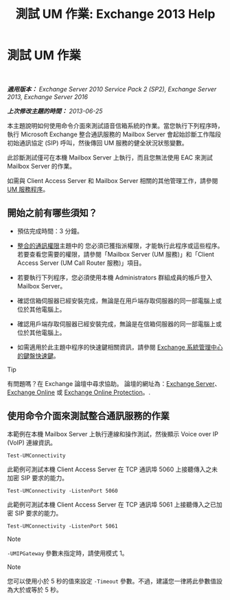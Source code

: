 ﻿---
title: '測試 UM 作業: Exchange 2013 Help'
TOCTitle: 測試 UM 作業
ms:assetid: 06c9ab4e-8272-47b1-a217-e366f7e9dbaa
ms:mtpsurl: https://technet.microsoft.com/zh-tw/library/Aa995957(v=EXCHG.150)
ms:contentKeyID: 56271542
ms.date: 05/21/2018
mtps_version: v=EXCHG.150
ms.translationtype: MT
---

# 測試 UM 作業

 

_**適用版本：** Exchange Server 2010 Service Pack 2 (SP2), Exchange Server 2013, Exchange Server 2016_

_**上次修改主題的時間：** 2013-06-25_

本主題說明如何使用命令介面來測試語音信箱系統的作業。當您執行下列程序時，執行 Microsoft Exchange 整合通訊服務的 Mailbox Server 會起始診斷工作階段初始通訊協定 (SIP) 呼叫，然後傳回 UM 服務的健全狀況狀態變數。

此診斷測試僅可在本機 Mailbox Server 上執行，而且您無法使用 EAC 來測試 Mailbox Server 的作業。

如需與 Client Access Server 和 Mailbox Server 相關的其他管理工作，請參閱 [UM 服務程序](um-services-procedures-exchange-2013-help.md)。

## 開始之前有哪些須知？

  - 預估完成時間：3 分鐘。

  - [整合的通訊權限](unified-messaging-permissions-exchange-2013-help.md)主題中的 您必須已獲指派權限，才能執行此程序或這些程序。若要查看您需要的權限，請參閱「Mailbox Server (UM 服務)」和「Client Access Server (UM Call Router 服務)」項目。

  - 若要執行下列程序，您必須使用本機 Administrators 群組成員的帳戶登入 Mailbox Server。

  - 確認信箱伺服器已經安裝完成，無論是在用戶端存取伺服器的同一部電腦上或位於其他電腦上。

  - 確認用戶端存取伺服器已經安裝完成，無論是在信箱伺服器的同一部電腦上或位於其他電腦上。

  - 如需適用於此主題中程序的快速鍵相關資訊，請參閱 [Exchange 系統管理中心的鍵盤快速鍵](keyboard-shortcuts-in-the-exchange-admin-center-exchange-online-protection-help.md)。


> [!TIP]  
> 有問題嗎？在 Exchange 論壇中尋求協助。 論壇的網址為：<a href="https://go.microsoft.com/fwlink/p/?linkid=60612">Exchange Server</a>、 <a href="https://go.microsoft.com/fwlink/p/?linkid=267542">Exchange Online</a> 或 <a href="https://go.microsoft.com/fwlink/p/?linkid=285351">Exchange Online Protection</a>。.




## 使用命令介面來測試整合通訊服務的作業

本範例在本機 Mailbox Server 上執行連線和操作測試，然後顯示 Voice over IP (VoIP) 連線資訊。

    Test-UMConnectivity

此範例可測試本機 Client Access Server 在 TCP 通訊埠 5060 上接聽傳入之未加密 SIP 要求的能力。

    Test-UMConnectivity -ListenPort 5060

此範例可測試本機 Client Access Server 在 TCP 通訊埠 5061 上接聽傳入之已加密 SIP 要求的能力。

    Test-UMConnectivity -ListenPort 5061


> [!NOTE]  
> <code>-UMIPGateway</code> 參數未指定時，請使用模式 1。





> [!NOTE]  
> 您可以使用小於 5 秒的值來設定 <code>-Timeout</code> 參數。不過，建議您一律將此參數值設為大於或等於 5 秒。




